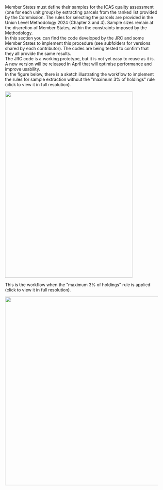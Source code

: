 Member States must define their samples for the ICAS quality assessment (one for each unit group) by extracting parcels from the ranked list provided by the Commission. The rules for selecting the parcels are provided in the Union Level Methodology 2024 (Chapter 3 and 4). Sample sizes remain at the discretion of Member States, within the constraints imposed by the Methodology.  
In this section you can find the code developed by the JRC and some Member States to implement this procedure (see subfolders for versions shared by each contributor). The codes are being tested to confirm that they all provide the same results.  
The JRC code is a working prototype, but it is not yet easy to reuse as it is. A new version will be released in April that will optimise performance and improve usability.  
In the figure below, there is a sketch illustrating the workflow to implement the rules for sample extraction without the "maximum 3% of holdings" rule (click to view it in full resolution).  

<img src="https://github.com/ec-jrc/cbm/blob/main/iacs_qa/sample_extraction/workflow_selection.png" width="420" height="613">  

This is the workflow when the "maximum 3% of holdings" rule is applied (click to view it in full resolution).  

<img src="https://github.com/ec-jrc/cbm/blob/main/iacs_qa/sample_extraction/workflow_selection_3perc.png" width="565" height="620">
